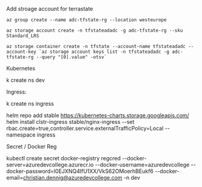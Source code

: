 Add stroage account for terrastate

```shell
az group create --name adc-tfstate-rg --location westeurope

az storage account create -n tfstateadadc -g adc-tfstate-rg --sku Standard_LRS

az storage container create -n tfstate --account-name tfstateadadc --account-key `az storage account keys list -n tfstateadadc -g adc-tfstate-rg --query "[0].value" -otsv`
```

Kubernetes


k create ns dev

Ingress:

k create ns ingress

helm repo add stable https://kubernetes-charts.storage.googleapis.com/
helm install clstr-ingress stable/nginx-ingress --set rbac.create=true,controller.service.externalTrafficPolicy=Local --namespace ingress

Secret / Docker Reg

kubectl create secret docker-registry regcred --docker-server=azuredevcollege.azurecr.io --docker-username=azuredevcollege --docker-password=l0EJXNQ4IfU1XX/VkS62OMoerhBEukf6 --docker-email=christian.dennig@azuredevcollege.com -n dev

